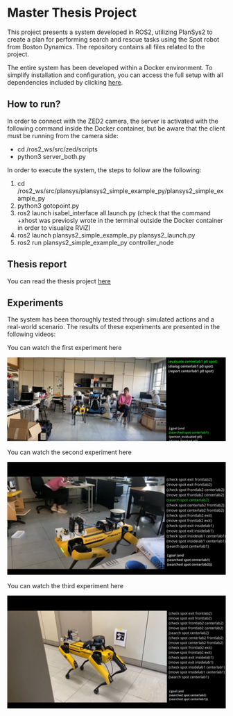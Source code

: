 # Master Thesis Project

This project presents a system developed in ROS2, utilizing PlanSys2 to create a plan for performing search and rescue tasks using the Spot robot from Boston Dynamics. The repository contains all files related to the project.

The entire system has been developed within a Docker environment. To simplify installation and configuration, you can access the full setup with all dependencies included by clicking [here](https://hub.docker.com/repository/docker/isacg5/final_solution/general).

## How to run?
In order to connect with the ZED2 camera, the server is activated with the
following command inside the Docker container, but be aware that the client must be running
from the camera side:
- cd /ros2_ws/src/zed/scripts
- python3 server_both.py

In order to execute the system, the steps to follow are the following:
1. cd /ros2_ws/src/plansys/plansys2_simple_example_py/plansys2_simple_example_py
2. python3 gotopoint.py
3. ros2 launch isabel_interface all.launch.py (check that the command +xhost was previosly wrote in the terminal outside the Docker container in order to visualize RViZ)
4. ros2 launch plansys2_simple_example_py plansys2_launch.py 
5. ros2 run plansys2_simple_example_py controller_node 

## Thesis report
You can read the thesis project [here](https://github.com/isacg5/thesis_project/blob/main/thesis/s5715592_Cebollada_Gracia_Isabel.pdf)


## Experiments
The system has been thoroughly tested through simulated actions and a real-world scenario. The results of these experiments are presented in the following videos:
<p align="justify">
You can watch the first experiment here
</p>

[![Watch the video](https://github.com/isacg5/thesis_project/blob/main/resources/1exp.png)](https://youtu.be/avZONHfUlhs)

<p align="justify">
You can watch the second experiment here
</p>

[![Watch the video](https://github.com/isacg5/thesis_project/blob/main/resources/2exp.png)](https://youtu.be/G9KxLVNw7Q8)

<p align="justify">
You can watch the third experiment here
</p>

[![Watch the video](https://github.com/isacg5/thesis_project/blob/main/resources/3exp.png)](https://youtu.be/qOSk-DQj6ss)
